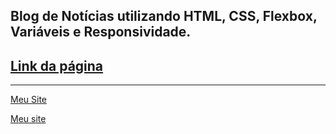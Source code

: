 ## Blog de Notícias utilizando HTML, CSS, Flexbox, Variáveis e Responsividade.

## [Link da página](https://prof-marneicardoso.github.io/blog-noticias-fs29/)

---
<!-- Título | Link -->
[Meu Site](https://prof-marneicardoso.github.io/blog-noticias-fs29/)

<!-- Para abrir em nova aba -->
<a href="https://prof-marneicardoso.github.io/blog-noticias-fs29/" target="_blank">Meu site</a>


<!-- 
## Teste

### Parágrafos:

Texto

### Links:

[Blog de Notícias](https://prof-marneicardoso.github.io/blog-noticias-fs29/)

### Imagens:

<!-- Para mostrar uma imagem, adicione um ! no início --
![Esquilo](https://cdn.pixabay.com/photo/2025/09/14/19/45/squirrel-9834881_1280.jpg) -->
